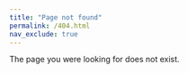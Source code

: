 ```yaml
---
title: "Page not found"
permalink: /404.html
nav_exclude: true
---
```


The page you were looking for does not exist. 